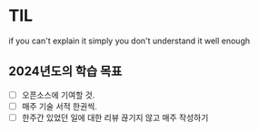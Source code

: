 # TIL
if you can't explain it simply you don't understand it well enough

## 2024년도의 학습 목표
- [ ] 오픈소스에 기여할 것.
- [ ] 매주 기술 서적 한권씩.
- [ ] 한주간 있었던 일에 대한 리뷰 끊기지 않고 매주 작성하기